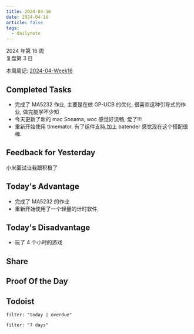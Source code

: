 ```yaml
---
title: 2024-04-16
date: 2024-04-16
article: false
tags:
  - dailynote
---
```


2024 年第 16 周  
复盘第 3 日

本周周记: [2024-04-Week16](2024-04-Week16)

## Completed Tasks
- 完成了 MA5232 作业, 主要是在做 GP-UCB 的优化, 很喜欢这种引导式的作业, 做完能学不少知
- 今天更新了新的 mac Sonama, woc 感觉好流畅, 爱了!!!
- 重新开始使用 timemator, 有了组件支持,加上 batender 感觉现在这个搭配很棒.
## Feedback for Yesterday
小米面试让我跟积极了

## Today's Advantage
- 完成了 MA5232 的作业
- 重新开始使用了一个轻量的计时软件,

## Today's Disadvantage
- 玩了 4 个小时的游戏

## Share

## Proof Of the Day

## Todoist
```todoist
filter: "today | overdue"
```
```todoist
filter: "7 days"
```